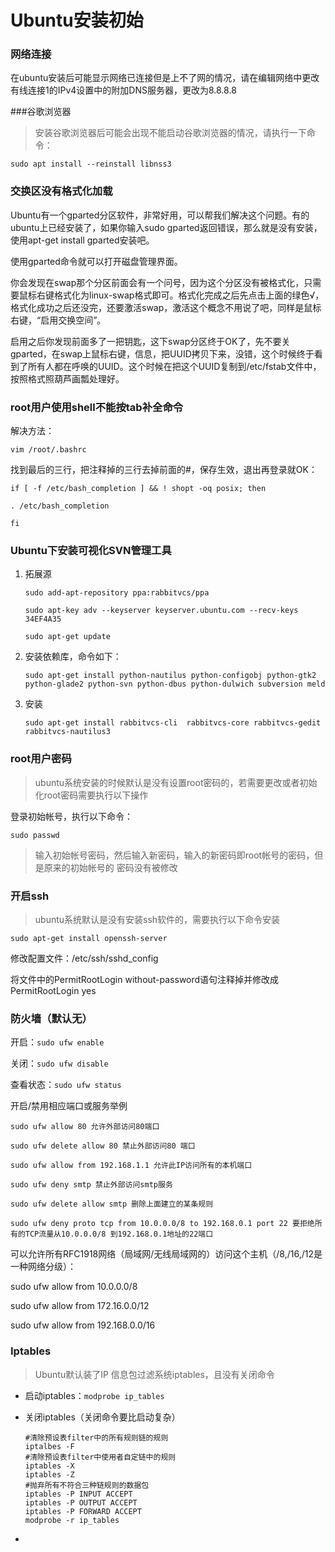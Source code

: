 # Ubuntu安装初始

### 网络连接

在ubuntu安装后可能显示网络已连接但是上不了网的情况，请在编辑网络中更改有线连接1的IPv4设置中的附加DNS服务器，更改为8.8.8.8

###谷歌浏览器

> 安装谷歌浏览器后可能会出现不能启动谷歌浏览器的情况，请执行一下命令：

```shell
sudo apt install --reinstall libnss3
```
### 交换区没有格式化加载

Ubuntu有一个gparted分区软件，非常好用，可以帮我们解决这个问题。有的ubuntu上已经安装了，如果你输入sudo gparted返回错误，那么就是没有安装，使用apt-get install gparted安装吧。

使用gparted命令就可以打开磁盘管理界面。

你会发现在swap那个分区前面会有一个问号，因为这个分区没有被格式化，只需要鼠标右键格式化为linux-swap格式即可。格式化完成之后先点击上面的绿色√，格式化成功之后还没完，还要激活swap，激活这个概念不用说了吧，同样是鼠标右键，“启用交换空间”。

启用之后你发现前面多了一把钥匙，这下swap分区终于OK了，先不要关gparted，在swap上鼠标右键，信息，把UUID拷贝下来，没错，这个时候终于看到了所有人都在呼唤的UUID。这个时候在把这个UUID复制到/etc/fstab文件中，按照格式照葫芦画瓢处理好。

### root用户使用shell不能按tab补全命令

解决方法：

```shell
vim /root/.bashrc
```

找到最后的三行，把注释掉的三行去掉前面的#，保存生效，退出再登录就OK：

```shell
if [ -f /etc/bash_completion ] && ! shopt -oq posix; then

. /etc/bash_completion

fi
```
### Ubuntu下安装可视化SVN管理工具

1. 拓展源

   ```shell
   sudo add-apt-repository ppa:rabbitvcs/ppa

   sudo apt-key adv --keyserver keyserver.ubuntu.com --recv-keys 34EF4A35

   sudo apt-get update
   ```

2. 安装依赖库，命令如下：

   ```shell
   sudo apt-get install python-nautilus python-configobj python-gtk2 python-glade2 python-svn python-dbus python-dulwich subversion meld
   ```

3. 安装

   ```shell
   sudo apt-get install rabbitvcs-cli  rabbitvcs-core rabbitvcs-gedit rabbitvcs-nautilus3
   ```

### root用户密码

> ubuntu系统安装的时候默认是没有设置root密码的，若需要更改或者初始化root密码需要执行以下操作

登录初始帐号，执行以下命令：

```shell
sudo passwd
```

> 输入初始帐号密码，然后输入新密码，输入的新密码即root帐号的密码，但是原来的初始帐号的	密码没有被修改

### 开启ssh

> ubuntu系统默认是没有安装ssh软件的，需要执行以下命令安装

```shell
sudo apt-get install openssh-server
```

修改配置文件：/etc/ssh/sshd_config

将文件中的PermitRootLogin without-password语句注释掉并修改成PermitRootLogin yes

### 防火墙（默认无）

开启：`sudo ufw enable`

关闭：`sudo ufw disable`

查看状态：`sudo ufw status`

开启/禁用相应端口或服务举例

```shell
sudo ufw allow 80 允许外部访问80端口

sudo ufw delete allow 80 禁止外部访问80 端口

sudo ufw allow from 192.168.1.1 允许此IP访问所有的本机端口

sudo ufw deny smtp 禁止外部访问smtp服务

sudo ufw delete allow smtp 删除上面建立的某条规则

sudo ufw deny proto tcp from 10.0.0.0/8 to 192.168.0.1 port 22 要拒绝所有的TCP流量从10.0.0.0/8 到192.168.0.1地址的22端口
```

 可以允许所有RFC1918网络（局域网/无线局域网的）访问这个主机（/8,/16,/12是一种网络分级）：

sudo ufw allow from 10.0.0.0/8

sudo ufw allow from 172.16.0.0/12

sudo ufw allow from 192.168.0.0/16

### Iptables

> Ubuntu默认装了IP 信息包过滤系统iptables，且没有关闭命令

- 启动iptables：`modprobe ip_tables`

- 关闭iptables（关闭命令要比启动复杂）

  ```shell
  #清除预设表filter中的所有规则链的规则
  iptalbes -F
  #清除预设表filter中使用者自定链中的规则
  iptables -X
  iptables -Z
  #抛弃所有不符合三种链规则的数据包
  iptables -P INPUT ACCEPT
  iptables -P OUTPUT ACCEPT
  iptables -P FORWARD ACCEPT
  modprobe -r ip_tables
  ```

- 